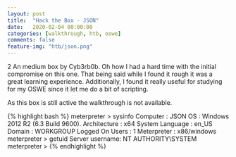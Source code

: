 ```yaml
---
layout: post
title:  "Hack the Box - JSON"
date:   2020-02-04 00:00:00
categories: [walkthrough, htb, oswe]
comments: false
feature-img: "htb/json.png"
---
```

2
An medium box by Cyb3rb0b.  Oh how I had a hard time with the initial compromise on this one.  That being said while I found it rough it was a great learning experience.  Additionally, I found it really useful for studying for my OSWE since it let me do a bit of scripting.  

As this box is still active the walkthrough is not available.

{% highlight bash %}
meterpreter > sysinfo
Computer        : JSON
OS              : Windows 2012 R2 (6.3 Build 9600).
Architecture    : x64
System Language : en_US
Domain          : WORKGROUP
Logged On Users : 1
Meterpreter     : x86/windows
meterpreter > getuid
Server username: NT AUTHORITY\SYSTEM
meterpreter >
{% endhighlight %}
